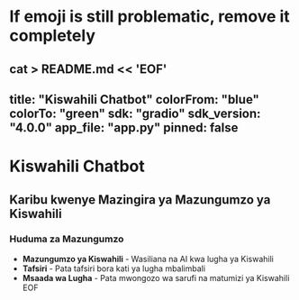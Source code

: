 # If emoji is still problematic, remove it completely
cat > README.md << 'EOF'
---
title: "Kiswahili Chatbot"
colorFrom: "blue"
colorTo: "green"
sdk: "gradio"
sdk_version: "4.0.0"
app_file: "app.py"
pinned: false
---

# Kiswahili Chatbot

## Karibu kwenye Mazingira ya Mazungumzo ya Kiswahili

### Huduma za Mazungumzo
- **Mazungumzo ya Kiswahili** - Wasiliana na AI kwa lugha ya Kiswahili
- **Tafsiri** - Pata tafsiri bora kati ya lugha mbalimbali
- **Msaada wa Lugha** - Pata mwongozo wa sarufi na matumizi ya Kiswahili
EOF
